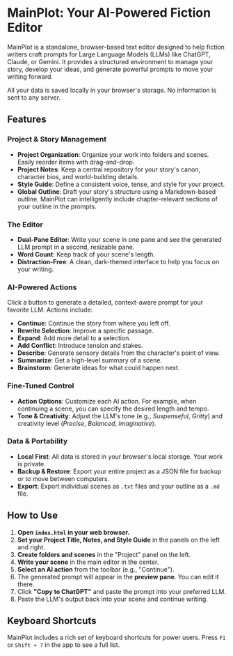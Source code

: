 # MainPlot: Your AI-Powered Fiction Editor

MainPlot is a standalone, browser-based text editor designed to help fiction writers craft prompts for Large Language Models (LLMs) like ChatGPT, Claude, or Gemini. It provides a structured environment to manage your story, develop your ideas, and generate powerful prompts to move your writing forward.

All your data is saved locally in your browser's storage. No information is sent to any server.

## Features

### Project & Story Management
- **Project Organization**: Organize your work into folders and scenes. Easily reorder items with drag-and-drop.
- **Project Notes**: Keep a central repository for your story's canon, character bios, and world-building details.
- **Style Guide**: Define a consistent voice, tense, and style for your project.
- **Global Outline**: Draft your story's structure using a Markdown-based outline. MainPlot can intelligently include chapter-relevant sections of your outline in the prompts.

### The Editor
- **Dual-Pane Editor**: Write your scene in one pane and see the generated LLM prompt in a second, resizable pane.
- **Word Count**: Keep track of your scene's length.
- **Distraction-Free**: A clean, dark-themed interface to help you focus on your writing.

### AI-Powered Actions
Click a button to generate a detailed, context-aware prompt for your favorite LLM. Actions include:
- **Continue**: Continue the story from where you left off.
- **Rewrite Selection**: Improve a specific passage.
- **Expand**: Add more detail to a selection.
- **Add Conflict**: Introduce tension and stakes.
- **Describe**: Generate sensory details from the character's point of view.
- **Summarize**: Get a high-level summary of a scene.
- **Brainstorm**: Generate ideas for what could happen next.

### Fine-Tuned Control
- **Action Options**: Customize each AI action. For example, when continuing a scene, you can specify the desired length and tempo.
- **Tone & Creativity**: Adjust the LLM's tone (e.g., *Suspenseful*, *Gritty*) and creativity level (*Precise*, *Balanced*, *Imaginative*).

### Data & Portability
- **Local First**: All data is stored in your browser's local storage. Your work is private.
- **Backup & Restore**: Export your entire project as a JSON file for backup or to move between computers.
- **Export**: Export individual scenes as `.txt` files and your outline as a `.md` file.

## How to Use

1.  **Open `index.html` in your web browser.**
2.  **Set your Project Title, Notes, and Style Guide** in the panels on the left and right.
3.  **Create folders and scenes** in the "Project" panel on the left.
4.  **Write your scene** in the main editor in the center.
5.  **Select an AI action** from the toolbar (e.g., "Continue").
6.  The generated prompt will appear in the **preview pane**. You can edit it there.
7.  Click **"Copy to ChatGPT"** and paste the prompt into your preferred LLM.
8.  Paste the LLM's output back into your scene and continue writing.

## Keyboard Shortcuts

MainPlot includes a rich set of keyboard shortcuts for power users. Press `F1` or `Shift + ?` in the app to see a full list.
